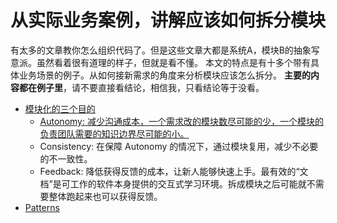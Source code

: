 # 从实际业务案例，讲解应该如何拆分模块

有太多的文章教你怎么组织代码了。但是这些文章大都是系统A，模块B的抽象写意派。虽然看着很有道理的样子，但就是看不懂。
本文的特点是有十多个带有具体业务场景的例子。从如何接新需求的角度来分析模块应该怎么拆分。
**主要的内容都在例子里**，请不要直接看结论，相信我，只看结论等于没看。

* [模块化的三个目的](./modularization.md)
  * [Autonomy: 减少沟通成本，一个需求改的模块数尽可能的少，一个模块的负责团队需要的知识边界尽可能的小。](./autonomy/README.md)
  * Consistency: 在保障 Autonomy 的情况下，通过模块复用，减少不必要的不一致性。
  * Feedback: 降低获得反馈的成本，让新人能够快速上手。最有效的“文档”是可工作的软件本身提供的交互式学习环境。拆成模块之后可能就不需要整体跑起来也可以获得反馈。
* [Patterns](./patterns/README.md)
